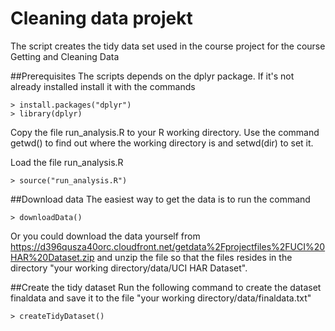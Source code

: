 # Cleaning data projekt
The script creates the tidy data set used in the course project for the course Getting and Cleaning Data

##Prerequisites
The scripts depends on the dplyr package. If it's not already installed install it with the commands
```
> install.packages("dplyr")
> library(dplyr)
```
Copy the file run_analysis.R to your R working directory. Use the command getwd() to find out where the working directory is
and setwd(dir) to set it. 

Load the file run_analysis.R
```
> source("run_analysis.R")
```

##Download data
The easiest way to get the data is to run the command
```
> downloadData()
```

Or you could download the data yourself from https://d396qusza40orc.cloudfront.net/getdata%2Fprojectfiles%2FUCI%20HAR%20Dataset.zip
and unzip the file so that the files resides in the directory "your working directory/data/UCI HAR Dataset".

##Create the tidy dataset
Run the following command to create the dataset finaldata and save it to the file "your working directory/data/finaldata.txt"
```
> createTidyDataset()
```
